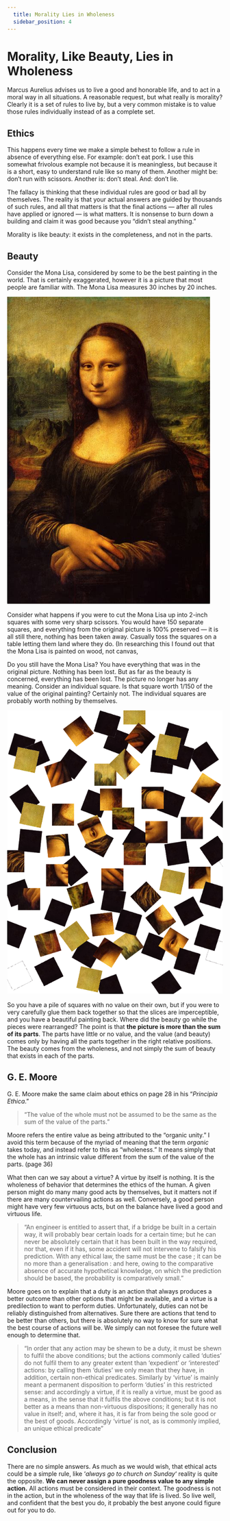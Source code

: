 ```yaml
---
  title: Morality Lies in Wholeness
  sidebar_position: 4
---
```

#  Morality, Like Beauty, Lies in Wholeness

Marcus Aurelius advises us to live a good and honorable life, and to act in a moral way in all situations. A reasonable request, but what really is morality? Clearly it is a set of rules to live by, but a very common mistake is to value those rules individually instead of as a complete set.

## Ethics

This happens every time we make a simple behest to follow a rule in absence of everything else. For example: don’t eat pork. I use this somewhat frivolous example not because it is meaningless, but because it is a short, easy to understand rule like so many of them. Another might be: don’t run with scissors. Another is: don’t steal. And: don’t lie.

The fallacy is thinking that these individual rules are good or bad all by themselves. The reality is that your actual answers are guided by thousands of such rules, and all that matters is that the final actions — after all rules have applied or ignored — is what matters. It is nonsense to burn down a building and claim it was good because you “didn’t steal anything.”

Morality is like beauty: it exists in the completeness, and not in the parts.

## Beauty

Consider the Mona Lisa, considered by some to be the best painting in the world. That is certainly exaggerated, however it is a picture that most people are familiar with. The Mona Lisa measures 30 inches by 20 inches.

![](morality-lies-in-wholeness-img1.jpg)

Consider what happens if you were to cut the Mona Lisa up into 2-inch squares with some very sharp scissors. You would have 150 separate squares, and everything from the original picture is 100% preserved — it is all still there, nothing has been taken away. Casually toss the squares on a table letting them land where they do. (In researching this I found out that the Mona Lisa is painted on wood, not canvas,

Do you still have the Mona Lisa? You have everything that was in the original picture. Nothing has been lost. But as far as the beauty is concerned, everything has been lost. The picture no longer has any meaning. Consider an individual square. Is that square worth 1/150 of the value of the original painting? Certainly not. The individual squares are probably worth nothing by themselves.

![](morality-lies-in-wholeness-img2.png)

So you have a pile of squares with no value on their own, but if you were to very carefully glue them back together so that the slices are imperceptible, and you have a beautiful painting back. Where did the beauty go while the pieces were rearranged? The point is that **the picture is more than the sum of its parts**. The parts have little or no value, and the value (and beauty) comes only by having all the parts together in the right relative positions. The beauty comes from the wholeness, and not simply the sum of beauty that exists in each of the parts.

## G. E. Moore

G. E. Moore make the same claim about ethics on page 28 in his “_Principia Ethica_.”

> “The value of the whole must not be assumed to be the same as the sum of the value of the parts.”

Moore refers the entire value as being attributed to the “organic unity.” I avoid this term because of the myriad of meaning that the term _organic_ takes today, and instead refer to this as “wholeness.” It means simply that the whole has an intrinsic value different from the sum of the value of the parts. (page 36)

What then can we say about a virtue? A virtue by itself is nothing. It is the wholeness of behavior that determines the ethics of the human. A given person might do many many good acts by themselves, but it matters not if there are many countervailing actions as well. Conversely, a good person might have very few virtuous acts, but on the balance have lived a good and virtuous life.

> “An engineer is entitled to assert that, if a bridge be built in a certain way, it will probably bear certain loads for a certain time; but he can never be absolutely certain that it has been built in the way required, nor that, even if it has, some accident will not intervene to falsify his prediction. With any ethical law, the same must be the case ; it can be no more than a generalisation : and here, owing to the comparative absence of accurate hypothetical knowledge, on which the prediction should be based, the probability is comparatively small.”

Moore goes on to explain that a duty is an action that always produces a better outcome than other options that might be available, and a virtue is a predilection to want to perform duties. Unfortunately, duties can not be reliably distinguished from alternatives. Sure there are actions that tend to be better than others, but there is absolutely no way to know for sure what the best course of actions will be. We simply can not foresee the future well enough to determine that.

> “In order that any action may be shewn to be a duty, it must be shewn to fulfil the above conditions; but the actions commonly called ‘duties’ do not fulfil them to any greater extent than ‘expedient’ or ‘interested’ actions: by calling them ‘duties’ we only mean that they have, in addition, certain non-ethical predicates. Similarly by ‘virtue’ is mainly meant a permanent disposition to perform ‘duties’ in this restricted sense: and accordingly a virtue, if it is really a virtue, must be good as a means, in the sense that it fulfils the above conditions; but it is not better as a means than non-virtuous dispositions; it generally has no value in itself; and, where it has, it is far from being the sole good or the best of goods. Accordingly ‘virtue’ is not, as is commonly implied, an unique ethical predicate”

## Conclusion

There are no simple answers. As much as we would wish, that ethical acts could be a simple rule, like ‘_always go to church on Sunday_‘ reality is quite the opposite. **We can never assign a pure goodness value to any simple action.** All actions must be considered in their context. The goodness is not in the action, but in the wholeness of the way that life is lived. So live well, and confident that the best you do, it probably the best anyone could figure out for you to do.